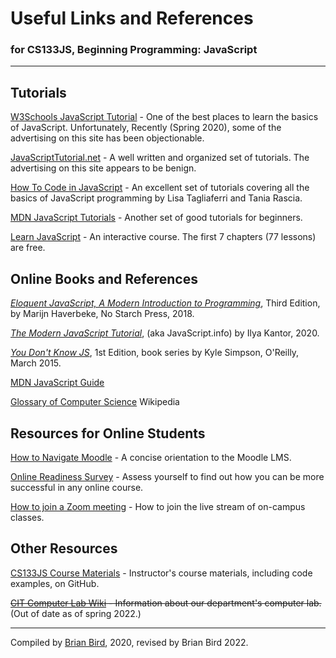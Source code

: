 # Useful Links and References

### for CS133JS, Beginning Programming: JavaScript

------



## Tutorials

[W3Schools JavaScript Tutorial](https://www.w3schools.com/js/DEFAULT.asp) - One of the best places to learn the basics of JavaScript. Unfortunately, Recently (Spring 2020), some of the advertising on this site has been objectionable.

[JavaScriptTutorial.net](https://www.javascripttutorial.net/) - A well written and organized set of tutorials. The advertising on this site appears to be benign.

[How To Code in JavaScript](https://www.digitalocean.com/community/tutorial_series/how-to-code-in-javascript) - An excellent set of tutorials covering all the basics of JavaScript programming by Lisa Tagliaferri and Tania Rascia.

[MDN JavaScript Tutorials](https://developer.mozilla.org/en-US/docs/Learn/JavaScript) - Another set of good tutorials for beginners.

[Learn JavaScript](https://learnjavascript.online/) - An interactive course. The first 7 chapters (77 lessons) are free.



## Online Books and References

[*Eloquent JavaScript, A Modern Introduction to Programming*](http://eloquentjavascript.net/), Third Edition, by Marijn Haverbeke, No Starch Press, 2018.

*[The Modern JavaScript Tutorial](https://javascript.info/)*, (aka JavaScript.info) by Ilya Kantor, 2020.

*[You Don't Know JS](https://github.com/getify/You-Dont-Know-JS/blob/1st-ed/README.md)*, 1st Edition, book series by Kyle Simpson,  O'Reilly, March 2015.

[MDN JavaScript Guide](https://developer.mozilla.org/en-US/docs/Web/JavaScript/Guide)

[Glossary of Computer Science](https://en.wikipedia.org/wiki/Glossary_of_computer_science) Wikipedia



## Resources for Online Students

[How to Navigate Moodle](http://bit.ly/LCC-MoodleNav) - A concise orientation to the Moodle LMS.

[Online Readiness Survey](http://bit.ly/LCC-Ready) - Assess yourself to find out how you can be more successful in any online course.

[How to join a Zoom meeting](https://support.zoom.us/hc/en-us/articles/201362193-How-Do-I-Join-A-Meeting-) - How to join the live stream of on-campus classes.



## Other Resources

[CS133JS Course Materials](https://github.com/LCC-CIT/CS133JS-CourseMaterials/) - Instructor's course materials, including code examples, on GitHub.


~~[CIT Computer Lab Wiki](http://nlms.lanecc.edu/wiki/doku.php?id=start) - Information about our department's computer lab.~~ (Out of date as of spring 2022.)

------



Compiled by [Brian Bird](https://profbird.dev), 2020, revised by Brian Bird 2022.